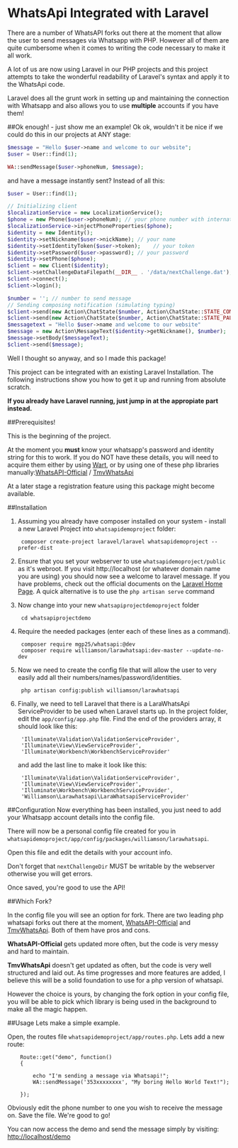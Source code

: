 # WhatsApi Integrated with Laravel

There are a number of WhatsAPI forks out there at the moment that allow the user to send messages via Whatsapp with PHP. However all of them are quite cumbersome when it comes to writing the code necessary to make it all work.

A lot of us are now using Laravel in our PHP projects and this project attempts to take the wonderful readability of Laravel's syntax and apply it to the WhatsApi code. 

Laravel does all the grunt work in setting up and maintaining the connection with Whatsapp and also allows you to use **multiple** accounts if you have them!


##Ok enough! - just show me an example!
Ok ok, wouldn't it be nice if we could do this in our projects at ANY stage:

```php
$message = "Hello $user->name and welcome to our website";
$user = User::find(1);

WA::sendMessage($user->phoneNum, $message);
```

and have a message instantly sent? Instead of all this:

```php
$user = User::find(1);

// Initializing client
$localizationService = new LocalizationService();
$phone = new Phone($user->phoneNum); // your phone number with international prefix
$localizationService->injectPhoneProperties($phone);
$identity = new Identity();
$identity->setNickname($user->nickName); // your name
$identity->setIdentityToken($user->token);    // your token
$identity->setPassword($user->password); // your password
$identity->setPhone($phone);
$client = new Client($identity);
$client->setChallengeDataFilepath(__DIR__ . '/data/nextChallenge.dat');
$client->connect();
$client->login();

$number = ''; // number to send message
// Sending composing notification (simulating typing)
$client->send(new Action\ChatState($number, Action\ChatState::STATE_COMPOSING));
$client->send(new Action\ChatState($number, Action\ChatState::STATE_PAUSED));
$messagetext = "Hello $user->name and welcome to our website"
$message = new Action\MessageText($identity->getNickname(), $number);
$message->setBody($messageText);
$client->send($message);
```

Well I thought so anyway, and so I made this package!

This project can be integrated with an existing Laravel Installation. The following instructions show you how to get it up and running from absolute scratch. 

**If you already have Laravel running, just jump in at the appropiate part instead.**

##Prerequisites!

This is the beginning of the project. 

At the moment you **must** know your whatsapp's password and identity string for this to work. If you do NOT have these details, you will need to acquire them either by using [Wart](https://github.com/shirioko/WART), or by using one of these php libraries manually:[WhatsAPI-Official](https://github.com/mgp25/WhatsAPI-Official) / [TmvWhatsApi](https://github.com/thomasvargiu/TmvWhatsApi)

At a later stage a registration feature using this package might become available.

##Installation

1. Assuming you already have composer installed on your system - install a new Laravel Project into ```whatsapidemoproject``` folder:

        composer create-project laravel/laravel whatsapidemoproject --prefer-dist

2. Ensure that you set your webserver to use ```whatsapidemoproject/public``` as it's webroot. If you visit http://localhost (or whatever domain name you are using) you should now see a welcome to laravel message. If you have problems, check out the official documents on the [Laravel Home Page](http://laravel.com/docs/4.2/quick "Laravel Installation").  A quick alternative is to use the `php artisan serve` command

3. Now change into your new ```whatsapiprojectdemoproject``` folder

        cd whatsapiprojectdemo

4. Require the needed packages (enter each of these lines as a command).

        composer require mgp25/whatsapi:@dev
        composer require williamson/larawhatsapi:dev-master --update-no-dev


5. Now we need to create the config file that will allow the user to very easily add all their numbers/names/password/identities.

        php artisan config:publish williamson/larawhatsapi

6. Finally, we need to tell Laravel that there is a LaraWhatsApi ServiceProvider to be used when Laravel starts up. In the project folder, edit the `app/config/app.php` file. Find the end of the providers array, it should look like this:

        'Illuminate\Validation\ValidationServiceProvider',
        'Illuminate\View\ViewServiceProvider',
        'Illuminate\Workbench\WorkbenchServiceProvider'

    and add the last line to make it look like this:

        'Illuminate\Validation\ValidationServiceProvider',
        'Illuminate\View\ViewServiceProvider',
        'Illuminate\Workbench\WorkbenchServiceProvider',
        'Williamson\Larawhatsapi\LaraWhatsapiServiceProvider'


##Configuration
Now everything has been installed, you just need to add your Whatsapp account details into the config file. 

There will now be a personal config file created for you in ```whatsapidemoproject/app/config/packages/williamson/larawhatsapi```.

Open this file and edit the details with your account info. 

Don't forget that ```nextChallengeDir``` MUST be writable by the webserver otherwise you will get errors.

Once saved, you're good to use the API!

##Which Fork?

In the config file you will see an option for fork. There are two leading php whatsapi forks out there at the moment, [WhatsAPI-Official](https://github.com/mgp25/WhatsAPI-Official) and [TmvWhatsApi](https://github.com/thomasvargiu/TmvWhatsApi). Both of them have pros and cons.

**WhatsAPI-Official** gets updated more often, but the code is very messy and hard to maintain.

**TmvWhatsApi** doesn't get updated as often, but the code is very well structured and laid out. As time progresses and more features are added, I believe this will be a solid foundation to use for a php version of whatsapi.

However the choice is yours, by changing the fork option in your config file, you will be able to pick which library is being used in the background to make all the magic happen.


##Usage
Lets make a simple example.

Open, the routes file ```whatsapidemoproject/app/routes.php```. Lets add a new route: 
        
        Route::get("demo", function()
        {
            
            echo "I'm sending a message via Whatsapi!";
            WA::sendMessage('353xxxxxxxx', "My boring Hello World Text!");
            
        });

Obviously edit the phone number to one you wish to receive the message on. Save the file. We're good to go!

You can now access the demo and send the message simply by visiting: [http://localhost/demo](http://localhost/demo)
